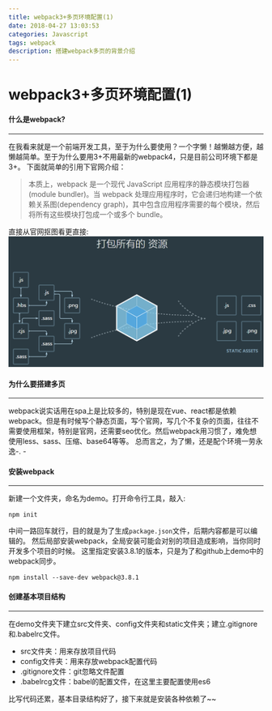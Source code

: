 ```yaml
---
title: webpack3+多页环境配置(1)
date: 2018-04-27 13:03:53
categories: Javascript
tags: webpack
description: 搭建webpack多页的背景介绍
---
```


# webpack3+多页环境配置(1)

#### 什么是webpack?
***

在我看来就是一个前端开发工具，至于为什么要使用？一个字懒！越懒越方便，越懒越简单。至于为什么要用3+不用最新的webpack4，只是目前公司环境下都是3+。
下面就简单的引用下官网介绍：

> 本质上，webpack 是一个现代 JavaScript 应用程序的静态模块打包器(module bundler)。当 webpack 处理应用程序时，它会递归地构建一个依赖关系图(dependency graph)，其中包含应用程序需要的每个模块，然后将所有这些模块打包成一个或多个 bundle。

直接从官网抠图看更直接:
![webpack1_1](/images/webpack1_1.png)

#### 为什么要搭建多页
***

webpack说实话用在spa上是比较多的，特别是现在vue、react都是依赖webpack。但是有时候写个静态页面，写个官网，写几个不复杂的页面，往往不需要使用框架，特别是官网，还需要seo优化。然后webpack用习惯了，难免想使用less、sass、压缩、base64等等。
总而言之，为了懒，还是配个环境一劳永逸-. -

#### 安装webpack
***

新建一个文件夹，命名为demo。打开命令行工具，敲入:
```
npm init
```
中间一路回车就行，目的就是为了生成`package.json`文件，后期内容都是可以编辑的。
然后局部安装webpack，全局安装可能会对别的项目造成影响，当你同时开发多个项目的时候。
这里指定安装3.8.1的版本，只是为了和github上demo中的webpack同步。
```
npm install --save-dev webpack@3.8.1
```

#### 创建基本项目结构
***

在demo文件夹下建立src文件夹、config文件夹和static文件夹；建立.gitignore和.babelrc文件。

* src文件夹：用来存放项目代码
* config文件夹：用来存放webpack配置代码
* .gitignore文件：git忽略文件配置
* .babelrcg文件：babel的配置文件，在这里主要配置使用es6

比写代码还累，基本目录结构好了，接下来就是安装各种依赖了~~